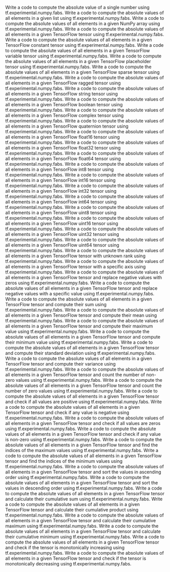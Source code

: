 Write a code to compute the absolute value of a single number using tf.experimental.numpy.fabs.
Write a code to compute the absolute values of all elements in a given list using tf.experimental.numpy.fabs.
Write a code to compute the absolute values of all elements in a given NumPy array using tf.experimental.numpy.fabs.
Write a code to compute the absolute values of all elements in a given TensorFlow tensor using tf.experimental.numpy.fabs.
Write a code to compute the absolute values of all elements in a given TensorFlow constant tensor using tf.experimental.numpy.fabs.
Write a code to compute the absolute values of all elements in a given TensorFlow variable tensor using tf.experimental.numpy.fabs.
Write a code to compute the absolute values of all elements in a given TensorFlow placeholder tensor using tf.experimental.numpy.fabs.
Write a code to compute the absolute values of all elements in a given TensorFlow sparse tensor using tf.experimental.numpy.fabs.
Write a code to compute the absolute values of all elements in a given TensorFlow ragged tensor using tf.experimental.numpy.fabs.
Write a code to compute the absolute values of all elements in a given TensorFlow string tensor using tf.experimental.numpy.fabs.
Write a code to compute the absolute values of all elements in a given TensorFlow boolean tensor using tf.experimental.numpy.fabs.
Write a code to compute the absolute values of all elements in a given TensorFlow complex tensor using tf.experimental.numpy.fabs.
Write a code to compute the absolute values of all elements in a given TensorFlow quaternion tensor using tf.experimental.numpy.fabs.
Write a code to compute the absolute values of all elements in a given TensorFlow float16 tensor using tf.experimental.numpy.fabs.
Write a code to compute the absolute values of all elements in a given TensorFlow float32 tensor using tf.experimental.numpy.fabs.
Write a code to compute the absolute values of all elements in a given TensorFlow float64 tensor using tf.experimental.numpy.fabs.
Write a code to compute the absolute values of all elements in a given TensorFlow int8 tensor using tf.experimental.numpy.fabs.
Write a code to compute the absolute values of all elements in a given TensorFlow int16 tensor using tf.experimental.numpy.fabs.
Write a code to compute the absolute values of all elements in a given TensorFlow int32 tensor using tf.experimental.numpy.fabs.
Write a code to compute the absolute values of all elements in a given TensorFlow int64 tensor using tf.experimental.numpy.fabs.
Write a code to compute the absolute values of all elements in a given TensorFlow uint8 tensor using tf.experimental.numpy.fabs.
Write a code to compute the absolute values of all elements in a given TensorFlow uint16 tensor using tf.experimental.numpy.fabs.
Write a code to compute the absolute values of all elements in a given TensorFlow uint32 tensor using tf.experimental.numpy.fabs.
Write a code to compute the absolute values of all elements in a given TensorFlow uint64 tensor using tf.experimental.numpy.fabs.
Write a code to compute the absolute values of all elements in a given TensorFlow tensor with unknown rank using tf.experimental.numpy.fabs.
Write a code to compute the absolute values of all elements in a given TensorFlow tensor with a specific axis using tf.experimental.numpy.fabs.
Write a code to compute the absolute values of all elements in a given TensorFlow tensor and replace negative values with zeros using tf.experimental.numpy.fabs.
Write a code to compute the absolute values of all elements in a given TensorFlow tensor and replace negative values with a specific value using tf.experimental.numpy.fabs.
Write a code to compute the absolute values of all elements in a given TensorFlow tensor and compute their sum using tf.experimental.numpy.fabs.
Write a code to compute the absolute values of all elements in a given TensorFlow tensor and compute their mean using tf.experimental.numpy.fabs.
Write a code to compute the absolute values of all elements in a given TensorFlow tensor and compute their maximum value using tf.experimental.numpy.fabs.
Write a code to compute the absolute values of all elements in a given TensorFlow tensor and compute their minimum value using tf.experimental.numpy.fabs.
Write a code to compute the absolute values of all elements in a given TensorFlow tensor and compute their standard deviation using tf.experimental.numpy.fabs.
Write a code to compute the absolute values of all elements in a given TensorFlow tensor and compute their variance using tf.experimental.numpy.fabs.
Write a code to compute the absolute values of all elements in a given TensorFlow tensor and count the number of non-zero values using tf.experimental.numpy.fabs.
Write a code to compute the absolute values of all elements in a given TensorFlow tensor and count the number of zero values using tf.experimental.numpy.fabs.
Write a code to compute the absolute values of all elements in a given TensorFlow tensor and check if all values are positive using tf.experimental.numpy.fabs.
Write a code to compute the absolute values of all elements in a given TensorFlow tensor and check if any value is negative using tf.experimental.numpy.fabs.
Write a code to compute the absolute values of all elements in a given TensorFlow tensor and check if all values are zeros using tf.experimental.numpy.fabs.
Write a code to compute the absolute values of all elements in a given TensorFlow tensor and check if any value is non-zero using tf.experimental.numpy.fabs.
Write a code to compute the absolute values of all elements in a given TensorFlow tensor and find the indices of the maximum values using tf.experimental.numpy.fabs.
Write a code to compute the absolute values of all elements in a given TensorFlow tensor and find the indices of the minimum values using tf.experimental.numpy.fabs.
Write a code to compute the absolute values of all elements in a given TensorFlow tensor and sort the values in ascending order using tf.experimental.numpy.fabs.
Write a code to compute the absolute values of all elements in a given TensorFlow tensor and sort the values in descending order using tf.experimental.numpy.fabs.
Write a code to compute the absolute values of all elements in a given TensorFlow tensor and calculate their cumulative sum using tf.experimental.numpy.fabs.
Write a code to compute the absolute values of all elements in a given TensorFlow tensor and calculate their cumulative product using tf.experimental.numpy.fabs.
Write a code to compute the absolute values of all elements in a given TensorFlow tensor and calculate their cumulative maximum using tf.experimental.numpy.fabs.
Write a code to compute the absolute values of all elements in a given TensorFlow tensor and calculate their cumulative minimum using tf.experimental.numpy.fabs.
Write a code to compute the absolute values of all elements in a given TensorFlow tensor and check if the tensor is monotonically increasing using tf.experimental.numpy.fabs.
Write a code to compute the absolute values of all elements in a given TensorFlow tensor and check if the tensor is monotonically decreasing using tf.experimental.numpy.fabs.